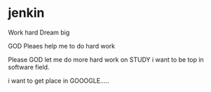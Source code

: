 # jenkin

Work hard Dream big

GOD Pleaes help me to do hard work

Please GOD let me do more hard work on STUDY i want to be top in software field.

i want to get place in GOOOGLE.....



